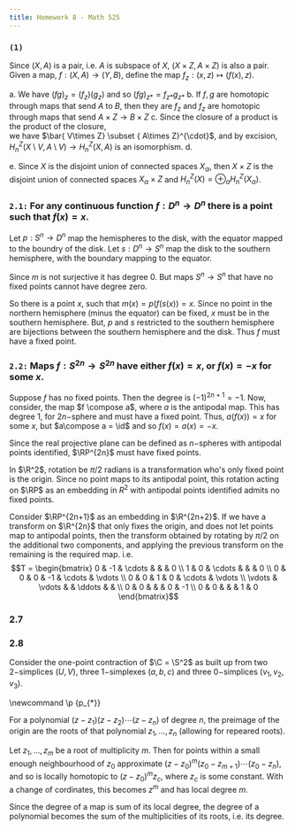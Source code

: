 ```yaml
---
title: Homework 8 - Math 525
---
```


### `(1)`

Since $(X, A)$ is a pair, i.e. $A$ is subspace of $X$, $(X \times Z, A \times Z)$
is also a pair.
Given a map, $f: (X, A) \to (Y, B)$, define the map $f_z: (x, z) \mapsto (f(x), z)$.

a.  We have $(f g)_z = (f_z) (g_z)$ and so $(f g)_{z*} = f_{z*} g_{z*}$
b.  If $f, g$ are homotopic through maps that send $A$ to $B$, then
    they are $f_z$ and $f_z$ are homotopic through maps that send $A\times Z \to B\times Z$
c.  Since the closure of a product is the product of the closure,     
    we have $\bar{ V\times Z} \subset { A\times Z}^{\cdot}$, and
    by excision, $H_n^Z(X\setminus V, A\setminus V) \to H^Z_n(X, A)$
    is an isomorphism.
d.  

e.  Since $X$ is the disjoint union of connected spaces $X_\alpha$, then
    $X\times Z$ is the disjoint union of connected spaces $X_\alpha \times Z$
    and $H_n^Z(X) = \oplus_a H_n^Z(X_\alpha)$.

### `2.1:` For any continuous function $f : D^n \to D^n$ there is a point such that $f(x) = x$.

Let $p: S^n \to D^n$ map the hemispheres to the disk, with the equator mapped
to the boundry of the disk.
Let $s: D^n \to S^n$ map the disk to the southern hemisphere, with the boundary
mapping to the equator.

Since $m$ is not surjective it has degree 0. But maps $S^n \to S^n$
that have no fixed points cannot have degree zero.

So there is a point $x$, such that $m(x) = p(f(s(x)) = x$. Since no
point in the northern hemisphere (minus the equator) can be fixed, $x$
must be in the southern hemisphere. But, $p$ and $s$ restricted to the
southern hemisphere are bijections between the southern hemisphere and
the disk. Thus $f$ must have a fixed point.

### `2.2:` Maps $f: S^{2n} \to S^{2n}$ have either $f(x) = x$, or $f(x) = -x$ for some $x$.

Suppose $f$ has no fixed points. Then the degree is $(-1)^{2n + 1} = -1$.
Now, consider, the map $f \compose a$, where $a$ is the antipodal map.
This has degree $1$, for $2n-$sphere and must have a fixed point.
Thus, $a(f(x)) = x$ for some $x$, but $a\compose a = \id$ and so
$f(x) = a(x) = -x$.

Since the real projective plane can be defined as $n-$spheres with
antipodal points identified, $\RP^{2n}$ must have fixed points.

In $\R^2$, rotation be $\pi/2$ radians is a transformation who's only fixed
point is the origin. Since no point maps to its antipodal point, this rotation
acting on $\RP$ as an embedding in $R^2$ with antipodal points identified
admits no fixed points.

Consider $\RP^{2n+1}$ as an embedding in $\R^{2n+2}$. If we have a
transform on $\R^{2n}$ that only fixes the origin, and does not let
points map to antipodal points, then the transform obtained by rotating
by $\pi/2$ on the additional two components, and applying the previous
transform on the remaining is the required map. i.e.
$$T = \begin{bmatrix}
0      & -1     & \cdots &        &        & 0         \\
1      & 0      & \cdots &        &        & 0         \\
0      & 0      & 0      & -1     & \cdots & \vdots    \\
0      & 0      & 1      & 0      & \cdots & \vdots    \\
\vdots & \vdots &        & \ddots &        &           \\
0      & 0      &        &        & 0      & -1        \\
0      & 0      &        &        & 1      & 0
\end{bmatrix}$$

### 2.7

### 2.8

Consider the one-point contraction of $\C = \S^2$ as built up from two
$2-$simplices $(U, V)$, three $1-$simplexes $(a, b, c)$ and three
$0-$simplices $(v_1, v_2, v_3)$.

\newcommand \p {p_{*}} 

For a polynomial $(z - z_1)(z -z_2) \cdots (z-z_n)$ of degree $n$, the
preimage of the origin are the roots of that polynomial
$z_1, \ldots, z_n$ (allowing for repeared roots).

Let $z_1, \ldots, z_m$ be a root of multiplicity $m$. Then for points
within a small enough neighbourhood of $z_0$ approximate
$(z - z_0)^m(z_0 - z_{m+1})\cdots(z_0 - z_{n})$, and so is locally homotopic
to $(z - z_0)^m z_c$, where $z_c$ is some constant.
With a change of cordinates, this becomes $z^m$ and has local degree $m$.

Since the degree of a map is sum of its local degree, the degree of a polynomial
becomes the sum of the multiplicities of its roots, i.e. its degree.
